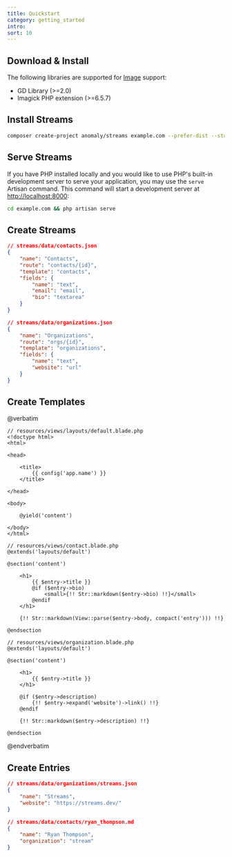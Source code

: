 ```yaml
---
title: Quickstart
category: getting_started
intro:
sort: 10
---
```


## Download & Install

The following libraries are supported for [Image](docs/streams/images) support:

- GD Library (>=2.0)
- Imagick PHP extension (>=6.5.7)

## Install Streams

```bash
composer create-project anomaly/streams example.com --prefer-dist --stability=dev
```

## Serve Streams

If you have PHP installed locally and you would like to use PHP's built-in development server to serve your application, you may use the `serve` Artisan command. This command will start a development server at [http://localhost:8000](http://localhost:8000):

```bash
cd example.com && php artisan serve
```

## Create Streams

```json
// streams/data/contacts.json
{
    "name": "Contacts",
    "route": "contacts/{id}",
    "template": "contacts",
    "fields": {
        "name": "text",
        "email": "email",
        "bio": "textarea"
    }
}
```

```json
// streams/data/organizations.json
{
    "name": "Organizations",
    "route": "orgs/{id}",
    "template": "organizations",
    "fields": {
        "name": "text",
        "website": "url"
    }
}
```

## Create Templates


@verbatim
```blade
// resources/views/layouts/default.blade.php
<!doctype html>
<html>

<head>

    <title>
        {{ config('app.name') }}
    </title>

</head>

<body>

    @yield('content')

</body>
</html>
```

```blade
// resources/views/contact.blade.php
@extends('layouts/default')

@section('content')

    <h1>
        {{ $entry->title }}
        @if ($entry->bio)
            <small>{!! Str::markdown($entry->bio) !!}</small>
        @endif
    </h1>

    {!! Str::markdown(View::parse($entry->body, compact('entry'))) !!}

@endsection
```

```blade
// resources/views/organization.blade.php
@extends('layouts/default')

@section('content')

    <h1>
        {{ $entry->title }}
    </h1>

    @if ($entry->description)
        {!! $entry->expand('website')->link() !!}
    @endif

    {!! Str::markdown($entry->description) !!}

@endsection
```
@endverbatim

## Create Entries

```json
// streams/data/organizations/streams.json
{
    "name": "Streams",
    "website": "https://streams.dev/"
}
```

```json
// streams/data/contacts/ryan_thompson.md
{
    "name": "Ryan Thompson",
    "organization": "stream"
}
```
